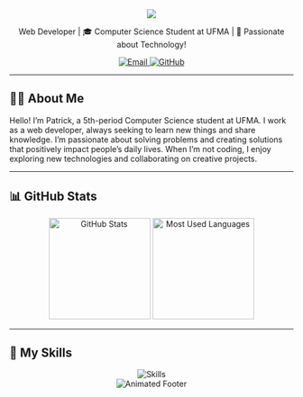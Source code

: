 <div align="center">
  <!-- Header with a banner -->
 <img src="https://capsule-render.vercel.app/api?type=waving&height=300&color=00FF00&text=👋%20Hey!%20I’m%20Patrick&reversal=false&descAlign=84&descAlignY=8&textBg=false&fontColor=FFF&fontSize=50&fontAlign=50&fontAlignY=50&animation=fadeIn&strokeWidth=0&descSize=20">
</div>

<div align="center">
  <!-- Description -->
  <p>Web Developer | 🎓 Computer Science Student at UFMA | 🚀 Passionate about Technology!</p>
  
  <!-- Social media -->
  <a href="patrickaraujo2067@gmail.com">
    <img src="https://img.shields.io/badge/Email-D14836?style=for-the-badge&logo=gmail&logoColor=white" alt="Email" />
  </a>
  <a href="https://github.com/PatrickAraujoD">
    <img src="https://img.shields.io/badge/GitHub-181717?style=for-the-badge&logo=github&logoColor=white" alt="GitHub" />
  </a>
</div>

---

## 🧑‍💻 About Me

Hello! I’m Patrick, a 5th-period Computer Science student at UFMA. I work as a web developer, always seeking to learn new things and share knowledge.
I’m passionate about solving problems and creating solutions that positively impact people’s daily lives. When I’m not coding, I enjoy exploring new technologies and collaborating on creative projects.

---

## 📊 GitHub Stats

<div align="center">
  <!-- GitHub Stats -->
  <img height="180em" src="https://github-readme-stats.vercel.app/api?username=PatrickAraujoD&show_icons=true&theme=radical&include_all_commits=true&count_private=true" alt="GitHub Stats">
  <img height="180em" src="https://github-readme-stats.vercel.app/api/top-langs/?username=PatrickAraujoD&layout=compact&theme=radical" alt="Most Used Languages">
</div>

---

## 🚀 My Skills

<div align="center">
  <!-- Skills icons -->
  <img src="https://skillicons.dev/icons?i=html,css,js,ts,react,tailwind,flask,nodejs,mysql,redis,git" alt="Skills">
</div>

<div align="center">
  <!-- Footer -->
  <img src="https://capsule-render.vercel.app/api?type=waving&color=0:00FF00,100:00FF00&height=150&section=footer&text=Thank%20You%20for%20Visiting!&fontColor=FFF&fontSize=30&fontAlign=50&fontAlignY=70" alt="Animated Footer">
</div>
